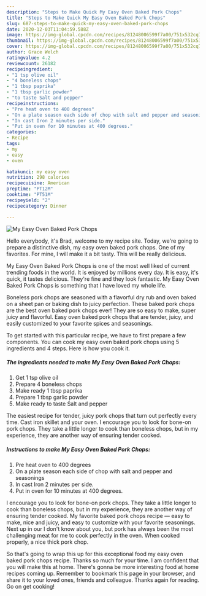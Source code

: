 ```yaml
---
description: "Steps to Make Quick My Easy Oven Baked Pork Chops"
title: "Steps to Make Quick My Easy Oven Baked Pork Chops"
slug: 687-steps-to-make-quick-my-easy-oven-baked-pork-chops
date: 2020-12-03T11:04:59.588Z
image: https://img-global.cpcdn.com/recipes/81248006599f7a00/751x532cq70/my-easy-oven-baked-pork-chops-recipe-main-photo.jpg
thumbnail: https://img-global.cpcdn.com/recipes/81248006599f7a00/751x532cq70/my-easy-oven-baked-pork-chops-recipe-main-photo.jpg
cover: https://img-global.cpcdn.com/recipes/81248006599f7a00/751x532cq70/my-easy-oven-baked-pork-chops-recipe-main-photo.jpg
author: Grace Welch
ratingvalue: 4.2
reviewcount: 26182
recipeingredient:
- "1 tsp olive oil"
- "4 boneless chops"
- "1 tbsp paprika"
- "1 tbsp garlic powder"
- "to taste Salt and pepper"
recipeinstructions:
- "Pre heat oven to 400 degrees"
- "On a plate season each side of chop with salt and pepper and seasonings"
- "In cast Iron 2 minutes per side."
- "Put in oven for 10 minutes at 400 degrees."
categories:
- Recipe
tags:
- my
- easy
- oven

katakunci: my easy oven 
nutrition: 298 calories
recipecuisine: American
preptime: "PT12M"
cooktime: "PT51M"
recipeyield: "2"
recipecategory: Dinner

---
```



![My Easy Oven Baked Pork Chops](https://img-global.cpcdn.com/recipes/81248006599f7a00/751x532cq70/my-easy-oven-baked-pork-chops-recipe-main-photo.jpg)

Hello everybody, it's Brad, welcome to my recipe site. Today, we're going to prepare a distinctive dish, my easy oven baked pork chops. One of my favorites. For mine, I will make it a bit tasty. This will be really delicious.

My Easy Oven Baked Pork Chops is one of the most well liked of current trending foods in the world. It is enjoyed by millions every day. It is easy, it's quick, it tastes delicious. They're fine and they look fantastic. My Easy Oven Baked Pork Chops is something that I have loved my whole life.

Boneless pork chops are seasoned with a flavorful dry rub and oven baked on a sheet pan or baking dish to juicy perfection. These baked pork chops are the best oven baked pork chops ever! They are so easy to make, super juicy and flavorful. Easy oven baked pork chops that are tender, juicy, and easily customized to your favorite spices and seasonings.


To get started with this particular recipe, we have to first prepare a few components. You can cook my easy oven baked pork chops using 5 ingredients and 4 steps. Here is how you cook it.

<!--inarticleads1-->

##### The ingredients needed to make My Easy Oven Baked Pork Chops:

1. Get 1 tsp olive oil
1. Prepare 4 boneless chops
1. Make ready 1 tbsp paprika
1. Prepare 1 tbsp garlic powder
1. Make ready to taste Salt and pepper


The easiest recipe for tender, juicy pork chops that turn out perfectly every time. Cast iron skillet and your oven. I encourage you to look for bone-on pork chops. They take a little longer to cook than boneless chops, but in my experience, they are another way of ensuring tender cooked. 

<!--inarticleads2-->

##### Instructions to make My Easy Oven Baked Pork Chops:

1. Pre heat oven to 400 degrees
1. On a plate season each side of chop with salt and pepper and seasonings
1. In cast Iron 2 minutes per side.
1. Put in oven for 10 minutes at 400 degrees.


I encourage you to look for bone-on pork chops. They take a little longer to cook than boneless chops, but in my experience, they are another way of ensuring tender cooked. My favorite baked pork chops recipe — easy to make, nice and juicy, and easy to customize with your favorite seasonings. Next up in our I don&#39;t know about you, but pork has always been the most challenging meat for me to cook perfectly in the oven. When cooked properly, a nice thick pork chop. 

So that's going to wrap this up for this exceptional food my easy oven baked pork chops recipe. Thanks so much for your time. I am confident that you will make this at home. There's gonna be more interesting food at home recipes coming up. Remember to bookmark this page in your browser, and share it to your loved ones, friends and colleague. Thanks again for reading. Go on get cooking!
